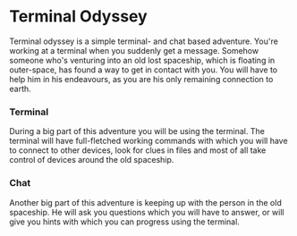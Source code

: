 # Terminal Odyssey
Terminal odyssey is a simple terminal- and chat based adventure. You're working at a terminal when you suddenly get a message. Somehow someone who's venturing into an old lost spaceship, which is floating in outer-space, has found a way to get in contact with you. You will have to help him in his endeavours, as you are his only remaining connection to earth.

### Terminal
During a big part of this adventure you will be using the terminal. The terminal will have full-fletched working commands with which you will have to connect to other devices, look for clues in files and most of all take control of devices around the old spaceship.

### Chat
Another big part of this adventure is keeping up with the person in the old spaceship. He will ask you questions which you will have to answer, or will give you hints with which you can progress using the terminal.
